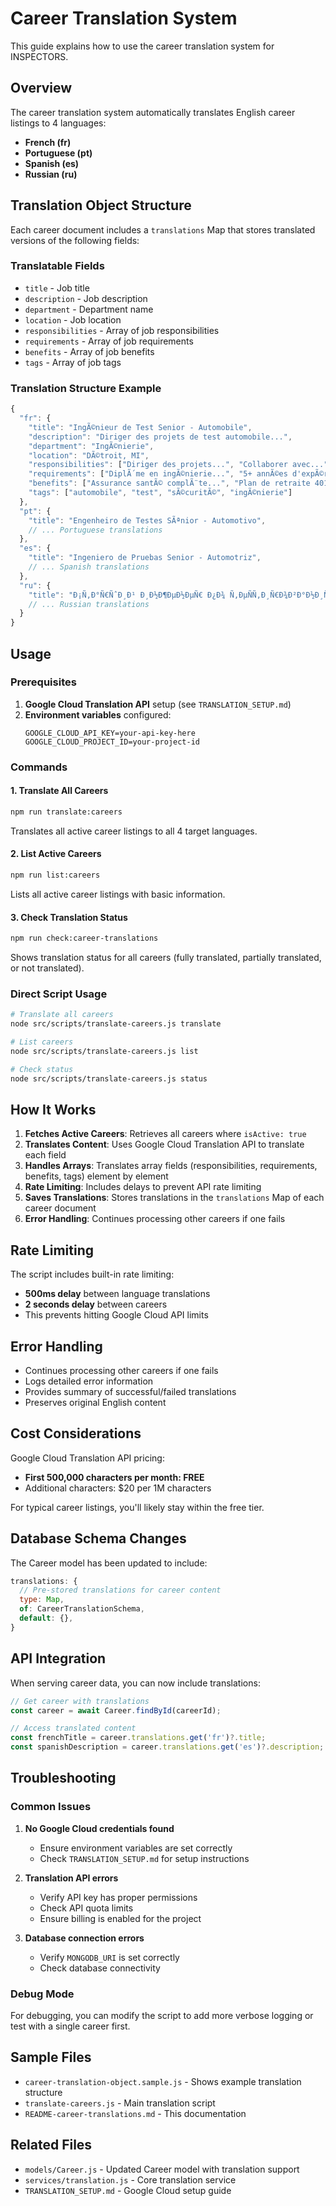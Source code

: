 ﻿# Career Translation System

This guide explains how to use the career translation system for INSPECTORS.

## Overview

The career translation system automatically translates English career listings to 4 languages:
- **French (fr)**
- **Portuguese (pt)** 
- **Spanish (es)**
- **Russian (ru)**

## Translation Object Structure

Each career document includes a `translations` Map that stores translated versions of the following fields:

### Translatable Fields
- `title` - Job title
- `description` - Job description
- `department` - Department name
- `location` - Job location
- `responsibilities` - Array of job responsibilities
- `requirements` - Array of job requirements
- `benefits` - Array of job benefits
- `tags` - Array of job tags

### Translation Structure Example

```javascript
{
  "fr": {
    "title": "IngÃ©nieur de Test Senior - Automobile",
    "description": "Diriger des projets de test automobile...",
    "department": "IngÃ©nierie",
    "location": "DÃ©troit, MI",
    "responsibilities": ["Diriger des projets...", "Collaborer avec..."],
    "requirements": ["DiplÃ´me en ingÃ©nierie...", "5+ annÃ©es d'expÃ©rience..."],
    "benefits": ["Assurance santÃ© complÃ¨te...", "Plan de retraite 401k..."],
    "tags": ["automobile", "test", "sÃ©curitÃ©", "ingÃ©nierie"]
  },
  "pt": {
    "title": "Engenheiro de Testes SÃªnior - Automotivo",
    // ... Portuguese translations
  },
  "es": {
    "title": "Ingeniero de Pruebas Senior - Automotriz", 
    // ... Spanish translations
  },
  "ru": {
    "title": "Ð¡Ñ‚Ð°Ñ€ÑˆÐ¸Ð¹ Ð¸Ð½Ð¶ÐµÐ½ÐµÑ€ Ð¿Ð¾ Ñ‚ÐµÑÑ‚Ð¸Ñ€Ð¾Ð²Ð°Ð½Ð¸ÑŽ - ÐÐ²Ñ‚Ð¾Ð¼Ð¾Ð±Ð¸Ð»ÑŒÐ½Ð°Ñ Ð¿Ñ€Ð¾Ð¼Ñ‹ÑˆÐ»ÐµÐ½Ð½Ð¾ÑÑ‚ÑŒ",
    // ... Russian translations
  }
}
```

## Usage

### Prerequisites

1. **Google Cloud Translation API** setup (see `TRANSLATION_SETUP.md`)
2. **Environment variables** configured:
   ```env
   GOOGLE_CLOUD_API_KEY=your-api-key-here
   GOOGLE_CLOUD_PROJECT_ID=your-project-id
   ```

### Commands

#### 1. Translate All Careers
```bash
npm run translate:careers
```
Translates all active career listings to all 4 target languages.

#### 2. List Active Careers
```bash
npm run list:careers
```
Lists all active career listings with basic information.

#### 3. Check Translation Status
```bash
npm run check:career-translations
```
Shows translation status for all careers (fully translated, partially translated, or not translated).

### Direct Script Usage

```bash
# Translate all careers
node src/scripts/translate-careers.js translate

# List careers
node src/scripts/translate-careers.js list

# Check status
node src/scripts/translate-careers.js status
```

## How It Works

1. **Fetches Active Careers**: Retrieves all careers where `isActive: true`
2. **Translates Content**: Uses Google Cloud Translation API to translate each field
3. **Handles Arrays**: Translates array fields (responsibilities, requirements, benefits, tags) element by element
4. **Rate Limiting**: Includes delays to prevent API rate limiting
5. **Saves Translations**: Stores translations in the `translations` Map of each career document
6. **Error Handling**: Continues processing other careers if one fails

## Rate Limiting

The script includes built-in rate limiting:
- **500ms delay** between language translations
- **2 seconds delay** between careers
- This prevents hitting Google Cloud API limits

## Error Handling

- Continues processing other careers if one fails
- Logs detailed error information
- Provides summary of successful/failed translations
- Preserves original English content

## Cost Considerations

Google Cloud Translation API pricing:
- **First 500,000 characters per month: FREE**
- Additional characters: $20 per 1M characters

For typical career listings, you'll likely stay within the free tier.

## Database Schema Changes

The Career model has been updated to include:

```javascript
translations: {
  // Pre-stored translations for career content
  type: Map,
  of: CareerTranslationSchema,
  default: {},
}
```

## API Integration

When serving career data, you can now include translations:

```javascript
// Get career with translations
const career = await Career.findById(careerId);

// Access translated content
const frenchTitle = career.translations.get('fr')?.title;
const spanishDescription = career.translations.get('es')?.description;
```

## Troubleshooting

### Common Issues

1. **No Google Cloud credentials found**
   - Ensure environment variables are set correctly
   - Check `TRANSLATION_SETUP.md` for setup instructions

2. **Translation API errors**
   - Verify API key has proper permissions
   - Check API quota limits
   - Ensure billing is enabled for the project

3. **Database connection errors**
   - Verify `MONGODB_URI` is set correctly
   - Check database connectivity

### Debug Mode

For debugging, you can modify the script to add more verbose logging or test with a single career first.

## Sample Files

- `career-translation-object.sample.js` - Shows example translation structure
- `translate-careers.js` - Main translation script
- `README-career-translations.md` - This documentation

## Related Files

- `models/Career.js` - Updated Career model with translation support
- `services/translation.js` - Core translation service
- `TRANSLATION_SETUP.md` - Google Cloud setup guide

